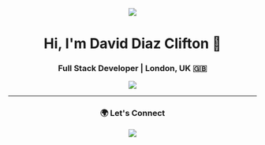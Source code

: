 <div align="center">
  <img src="https://capsule-render.vercel.app/api?type=waving&color=gradient&height=100&section=header"/>
   <h1>Hi, I'm David Diaz Clifton 👋</h1>
  <h3>Full Stack Developer | London, UK 🇬🇧 </h3>
</div>
<div align="center">
  <img src="https://skillicons.dev/icons?i=html,css,js,ts,react,vue,nodejs,firebase,mongodb,tailwind,gcp,git,github,vite,figma&perline=9" />
</div>

---

<div align="center">
  <h3>🌍 Let's Connect</h3>
  <a href="https://www.linkedin.com/in/daviddiazclifton">
    <img src="https://img.shields.io/badge/-LinkedIn-0077B5?style=for-the-badge&logo=linkedin&logoColor=white"/>
  </a>
  <a href="mailto:daviddiazclifton@gmail.com">
    <img src="https://img.shields.io/badge/-Email-D14836?style=for-the-b
